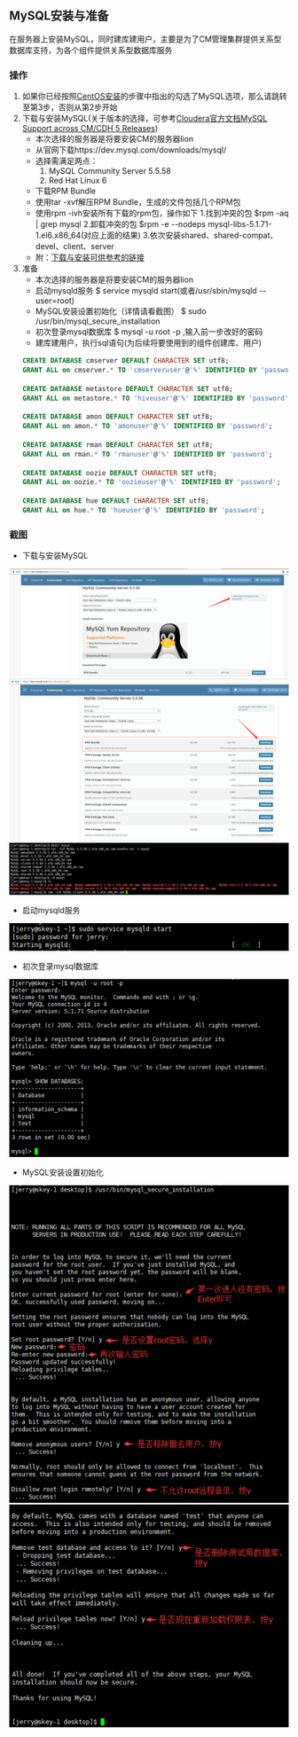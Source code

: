 ##  MySQL安装与准备
在服务器上安装MySQL，同时建库建用户，主要是为了CM管理集群提供关系型数据库支持，为各个组件提供关系型数据库服务

### 操作
1. 如果你已经按照[CentOS安装](../../CentOS_install/CentOS_install.md)的步骤中指出的勾选了MySQL选项，那么请跳转至第3步，否则从第2步开始
2. 下载与安装MySQL(关于版本的选择，可参考[Cloudera官方文档MySQL Support across CM/CDH 5 Releases](https://www.cloudera.com/documentation/enterprise/release-notes/topics/rn_consolidated_pcm.html#cdh_cm_supported_db))
	- 本次选择的服务器是将要安装CM的服务器lion
	- 从官网下载https://dev.mysql.com/downloads/mysql/
	- 选择需满足两点：
	    1. MySQL Community Server 5.5.58 
	    2. Red Hat Linux 6
	- 下载RPM Bundle
	- 使用tar -xvf解压RPM Bundle，生成的文件包括几个RPM包
	- 使用rpm -ivh安装所有下载的rpm包，操作如下
		1.找到冲突的包 $rpm -aq | grep mysql
		2.卸载冲突的包 $rpm -e --nodeps mysql-libs-5.1.71-1.el6.x86_64(对应上面的结果)
		3.依次安装shared、shared-compat、devel、client、server
	- 附：[下载与安装可供参考的链接](http://www.linuxidc.com/Linux/2015-01/111413.htm)
3. 准备
	- 本次选择的服务器是将要安装CM的服务器lion
	- 启动mysqld服务 $ service mysqld start(或者/usr/sbin/mysqld --user=root)
	- MySQL安装设置初始化（详情请看截图） $ sudo /usr/bin/mysql_secure_installation
	- 初次登录mysql数据库 $ mysql -u root -p ,输入前一步改好的密码
	- 建库建用户，执行sql语句(为后续将要使用到的组件创建库、用户)
	```sql
	CREATE DATABASE cmserver DEFAULT CHARACTER SET utf8;
	GRANT ALL on cmserver.* TO 'cmserveruser'@'%' IDENTIFIED BY 'password';
	
	CREATE DATABASE metastore DEFAULT CHARACTER SET utf8;
	GRANT ALL on metastore.* TO 'hiveuser'@'%' IDENTIFIED BY 'password';
	
	CREATE DATABASE amon DEFAULT CHARACTER SET utf8;
	GRANT ALL on amon.* TO 'amonuser'@'%' IDENTIFIED BY 'password';
	
	CREATE DATABASE rman DEFAULT CHARACTER SET utf8;
	GRANT ALL on rman.* TO 'rmanuser'@'%' IDENTIFIED BY 'password';
	
	CREATE DATABASE oozie DEFAULT CHARACTER SET utf8;
	GRANT ALL on oozie.* TO 'oozieuser'@'%' IDENTIFIED BY 'password';
	
	CREATE DATABASE hue DEFAULT CHARACTER SET utf8;
	GRANT ALL on hue.* TO 'hueuser'@'%' IDENTIFIED BY 'password';
	```
	

### 截图
- 下载与安装MySQL

![下载与安装MySQL截图1](./mysql_download1.png)
![下载与安装MySQL截图2](./mysql_download2.png)
![下载与安装MySQL截图3](./mysql_tar_rpm.png)

- 启动mysqld服务

![启动mysqld服务截图](./mysqld_start.png)

- 初次登录mysql数据库

![初次登录mysql数据库截图](./mysql_login.png)

- MySQL安装设置初始化

![安装设置初始化截图](./mysql_secure1.png)
![安装设置初始化截图](./mysql_secure2.png)
